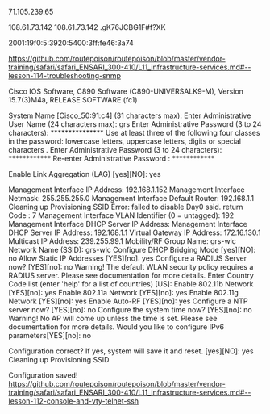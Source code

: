 71.105.239.65


108.61.73.142
108.61.73.142
.gK76JCBG1F#f?XK

2001:19f0:5:3920:5400:3ff:fe46:3a74

https://github.com/routepoison/routepoison/blob/master/vendor-training/safari/safari_ENSARI_300-410/L11_infrastructure-services.md#--lesson-114-troubleshooting-snmp

Cisco IOS Software, C890 Software (C890-UNIVERSALK9-M), Version 15.7(3)M4a, RELEASE SOFTWARE (fc1)

System Name [Cisco_50:91:c4] (31 characters max): 
Enter Administrative User Name (24 characters max): grs
Enter Administrative Password (3 to 24 characters): *************** 
Use at least three of the following four classes in the password: lowercase letters, uppercase letters, digits or special characters .
Enter Administrative Password (3 to 24 characters): ************
Re-enter Administrative Password                 : ************

Enable Link Aggregation (LAG) [yes][NO]: yes

Management Interface IP Address: 192.168.1.152
Management Interface Netmask: 255.255.255.0
Management Interface Default Router: 192.168.1.1
Cleaning up Provisioning SSID
Error: failed to disable Day0 ssid. return Code : 7
Management Interface VLAN Identifier (0 = untagged): 192
Management Interface DHCP Server IP Address: 
Management Interface DHCP Server IP Address: 192.168.1.1
Virtual Gateway IP Address: 172.16.130.1
Multicast IP Address: 239.255.99.1
Mobility/RF Group Name: grs-wlc
Network Name (SSID): grs-wlc 
Configure DHCP Bridging Mode [yes][NO]: no
Allow Static IP Addresses [YES][no]: yes
Configure a RADIUS Server now? [YES][no]: no
Warning! The default WLAN security policy requires a RADIUS server.
Please see documentation for more details.
Enter Country Code list (enter 'help' for a list of countries) [US]: 
Enable 802.11b Network [YES][no]: yes
Enable 802.11a Network [YES][no]: yes
Enable 802.11g Network [YES][no]: yes
Enable Auto-RF [YES][no]: yes
Configure a NTP server now? [YES][no]: no
Configure the system time now? [YES][no]: no
Warning! No AP will come up unless the time is set.
Please see documentation for more details.
Would you like to configure IPv6 parameters[YES][no]: no

Configuration correct? If yes, system will save it and reset. [yes][NO]: yes
Cleaning up Provisioning SSID

Configuration saved!
https://github.com/routepoison/routepoison/blob/master/vendor-training/safari/safari_ENSARI_300-410/L11_infrastructure-services.md#--lesson-112-console-and-vty-telnet-ssh
